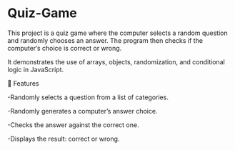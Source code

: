 # Quiz-Game

This project is a quiz game where the computer selects a random question and randomly chooses an answer. The program then checks if the computer’s choice is correct or wrong.

It demonstrates the use of arrays, objects, randomization, and conditional logic in JavaScript.

📂 Features

-Randomly selects a question from a list of categories.

-Randomly generates a computer’s answer choice.

-Checks the answer against the correct one.

-Displays the result: correct or wrong.
